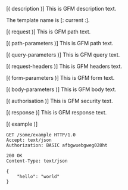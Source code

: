[( description )]
This is GFM description text.

The template name is [: current :].

[( request )]
This is GFM path text.

[( path-parameters )]
This is GFM path text.

[( query-parameters )]
This is GFM query text.

[( request-headers )]
This is GFM headers text.

[( form-parameters )]
This is GFM form text.

[( body-parameters )]
This is GFM body text.

[( authorisation )]
This is GFM security text.

[( response )]
This is GFM response text.

[( example )]
```
GET /some/example HTTP/1.0
Accept: text/json
Authorization: BASIC afbgwuebgweg028ht
```
```
200 OK
Content-Type: text/json

{
    "hello": "world"
}
```
